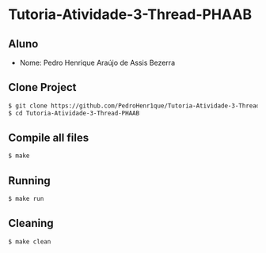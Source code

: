 # Tutoria-Atividade-3-Thread-PHAAB

## Aluno
* Nome: Pedro Henrique Araújo de Assis Bezerra

## Clone Project

```bash
$ git clone https://github.com/PedroHenr1que/Tutoria-Atividade-3-Thread-PHAAB.git
$ cd Tutoria-Atividade-3-Thread-PHAAB
```
## Compile all files

```bash
$ make
```

## Running

```bash
$ make run
```
## Cleaning

```bash
$ make clean
```